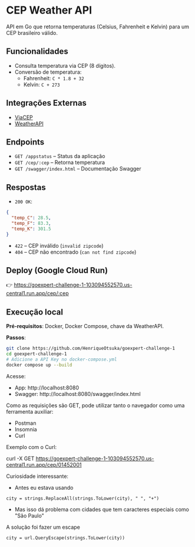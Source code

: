 # CEP Weather API

API em Go que retorna temperaturas (Celsius, Fahrenheit e Kelvin) para um CEP brasileiro válido.

## Funcionalidades

- Consulta temperatura via CEP (8 dígitos).
- Conversão de temperatura:
  - Fahrenheit: `C * 1.8 + 32`
  - Kelvin: `C + 273`

## Integrações Externas

- [ViaCEP](https://viacep.com.br/)
- [WeatherAPI](https://www.weatherapi.com/)

## Endpoints

- `GET /appstatus` – Status da aplicação
- `GET /cep/:cep` – Retorna temperatura
- `GET /swagger/index.html` – Documentação Swagger

## Respostas

- `200 OK`:
```json
{
  "temp_C": 28.5,
  "temp_F": 83.3,
  "temp_K": 301.5
}
```

- `422` – CEP inválido (`invalid zipcode`)
- `404` – CEP não encontrado (`can not find zipcode`)

## Deploy (Google Cloud Run)

👉 https://goexpert-challenge-1-103094552570.us-central1.run.app/cep/:cep

## Execução local

**Pré-requisitos**: Docker, Docker Compose, chave da WeatherAPI.

**Passos**:
```bash
git clone https://github.com/HenriqueOtsuka/goexpert-challenge-1
cd goexpert-challenge-1
# Adicione a API Key no docker-compose.yml
docker compose up --build
```

Acesse:
- App: http://localhost:8080  
- Swagger: http://localhost:8080/swagger/index.html

Como as requisições são GET, pode utilizar tanto o navegador como uma ferramenta auxiliar:
- Postman
- Insomnia
- Curl

Exemplo com o Curl:

curl -X GET https://goexpert-challenge-1-103094552570.us-central1.run.app/cep/01452001

Curiosidade interessante:
- Antes eu estava usando 
```
city = strings.ReplaceAll(strings.ToLower(city), " ", "+")
```

- Mas isso dá problema com cidades que tem caracteres especiais como "São Paulo"

A solução foi fazer um escape
```
city = url.QueryEscape(strings.ToLower(city))
```